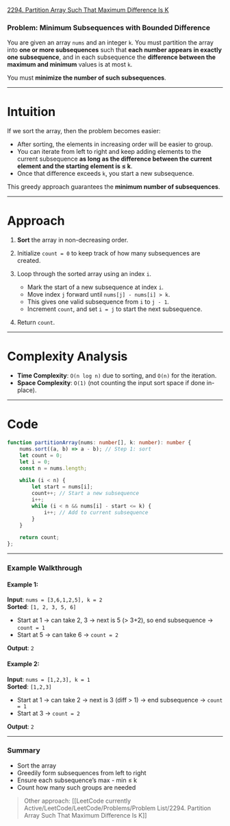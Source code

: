 [2294. Partition Array Such That Maximum Difference Is K](https://leetcode.com/problems/partition-array-such-that-maximum-difference-is-k/)

### Problem: Minimum Subsequences with Bounded Difference

You are given an array `nums` and an integer `k`. You must partition the array into **one or more subsequences** such that **each number appears in exactly one subsequence**, and in each subsequence the **difference between the maximum and minimum** values is at most `k`.

You must **minimize the number of such subsequences**.

---

# Intuition

If we sort the array, then the problem becomes easier:

- After sorting, the elements in increasing order will be easier to group.
- You can iterate from left to right and keep adding elements to the current subsequence **as long as the difference between the current element and the starting element is ≤ k**.    
- Once that difference exceeds `k`, you start a new subsequence.

This greedy approach guarantees the **minimum number of subsequences**.

---

# Approach

1. **Sort** the array in non-decreasing order.
    
2. Initialize `count = 0` to keep track of how many subsequences are created.
    
3. Loop through the sorted array using an index `i`.
    - Mark the start of a new subsequence at index `i`.
    - Move index `j` forward until `nums[j] - nums[i] > k`.
    - This gives one valid subsequence from `i` to `j - 1`.    
    - Increment `count`, and set `i = j` to start the next subsequence.
    
4. Return `count`.
    

---
# Complexity Analysis

- **Time Complexity**: `O(n log n)` due to sorting, and `O(n)` for the iteration.
- **Space Complexity**: `O(1)` (not counting the input sort space if done in-place).    

---

# Code

```ts
function partitionArray(nums: number[], k: number): number {
    nums.sort((a, b) => a - b); // Step 1: sort
    let count = 0;
    let i = 0;
    const n = nums.length;

    while (i < n) {
        let start = nums[i];
        count++; // Start a new subsequence
        i++;
        while (i < n && nums[i] - start <= k) {
            i++; // Add to current subsequence
        }
    }

    return count;
};

```

---

### **Example Walkthrough**

#### Example 1:

**Input**: `nums = [3,6,1,2,5], k = 2`  
**Sorted**: `[1, 2, 3, 5, 6]`

- Start at 1 → can take 2, 3 → next is 5 (> 3+2), so end subsequence → `count = 1`
- Start at 5 → can take 6 → `count = 2`
    

**Output**: `2`

#### Example 2:

**Input**: `nums = [1,2,3], k = 1`  
**Sorted**: `[1,2,3]`

- Start at 1 → can take 2 → next is 3 (diff > 1) → end subsequence → `count = 1`
- Start at 3 → `count = 2`
    

**Output**: `2`

---

### **Summary**

- Sort the array
- Greedily form subsequences from left to right
- Ensure each subsequence’s max - min ≤ k
- Count how many such groups are needed

> Other approach: [[LeetCode currently Active/LeetCode/LeetCode/Problems/Problem List/2294. Partition Array Such That Maximum Difference Is K]]